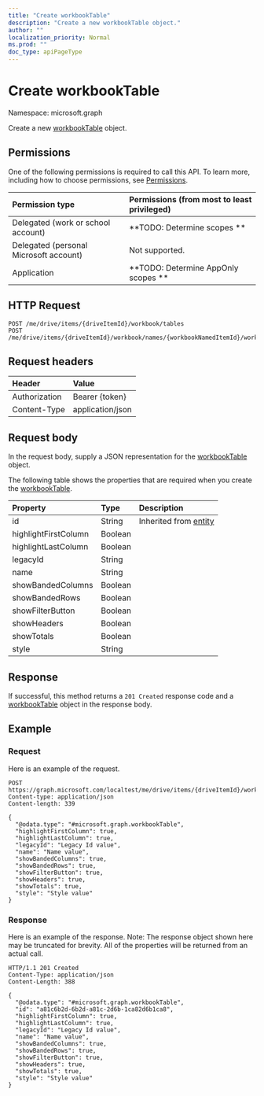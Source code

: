 ```yaml
---
title: "Create workbookTable"
description: "Create a new workbookTable object."
author: ""
localization_priority: Normal
ms.prod: ""
doc_type: apiPageType
---
```


# Create workbookTable

Namespace: microsoft.graph

Create a new [workbookTable](../resources/workbooktable.md) object.

## Permissions
One of the following permissions is required to call this API. To learn more, including how to choose permissions, see [Permissions](/concepts/permissions-reference.md).

|Permission type|Permissions (from most to least privileged)|
|:---|:---|
|Delegated (work or school account)|**TODO: Determine scopes **|
|Delegated (personal Microsoft account)|Not supported.|
|Application|**TODO: Determine AppOnly scopes **|

## HTTP Request
<!-- {
  "blockType": "ignored"
}
-->
``` http
POST /me/drive/items/{driveItemId}/workbook/tables
POST /me/drive/items/{driveItemId}/workbook/names/{workbookNamedItemId}/worksheet/tables
```

## Request headers
|Header|Value|
|:---|:---|
|Authorization|Bearer {token}|
|Content-Type|application/json|

## Request body
In the request body, supply a JSON representation for the [workbookTable](../resources/workbooktable.md) object.

The following table shows the properties that are required when you create the [workbookTable](../resources/workbooktable.md).

|Property|Type|Description|
|:---|:---|:---|
|id|String| Inherited from [entity](../resources/entity.md)|
|highlightFirstColumn|Boolean||
|highlightLastColumn|Boolean||
|legacyId|String||
|name|String||
|showBandedColumns|Boolean||
|showBandedRows|Boolean||
|showFilterButton|Boolean||
|showHeaders|Boolean||
|showTotals|Boolean||
|style|String||



## Response
If successful, this method returns a `201 Created` response code and a [workbookTable](../resources/workbooktable.md) object in the response body.

## Example

### Request
Here is an example of the request.
<!-- {
  "blockType": "request",
  "name": "create_workbooktable_from_"
}
-->
``` http
POST https://graph.microsoft.com/localtest/me/drive/items/{driveItemId}/workbook/tables
Content-type: application/json
Content-length: 339

{
  "@odata.type": "#microsoft.graph.workbookTable",
  "highlightFirstColumn": true,
  "highlightLastColumn": true,
  "legacyId": "Legacy Id value",
  "name": "Name value",
  "showBandedColumns": true,
  "showBandedRows": true,
  "showFilterButton": true,
  "showHeaders": true,
  "showTotals": true,
  "style": "Style value"
}
```

### Response
Here is an example of the response. Note: The response object shown here may be truncated for brevity. All of the properties will be returned from an actual call.
<!-- {
  "blockType": "response",
  "truncated": true,
  "@odata.type": "microsoft.graph.workbooktable"
}
-->
``` http
HTTP/1.1 201 Created
Content-Type: application/json
Content-Length: 388

{
  "@odata.type": "#microsoft.graph.workbookTable",
  "id": "a81c6b2d-6b2d-a81c-2d6b-1ca82d6b1ca8",
  "highlightFirstColumn": true,
  "highlightLastColumn": true,
  "legacyId": "Legacy Id value",
  "name": "Name value",
  "showBandedColumns": true,
  "showBandedRows": true,
  "showFilterButton": true,
  "showHeaders": true,
  "showTotals": true,
  "style": "Style value"
}
```

